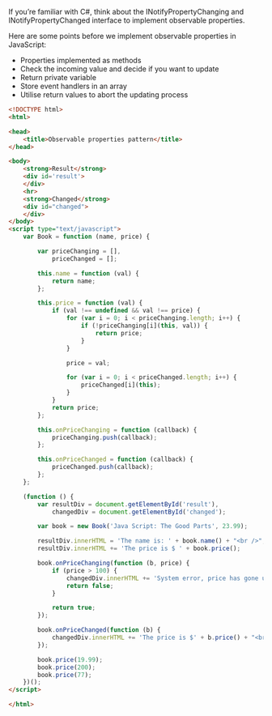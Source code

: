 If you’re familiar with C#, think about the INotifyPropertyChanging and INotifyPropertyChanged interface to implement observable properties.

Here are some points before we implement observable properties in JavaScript:

- Properties  implemented as methods
- Check the incoming value and decide if you want to update
- Return private variable
- Store event handlers in an array
- Utilise return values to abort the updating process

``` html
<!DOCTYPE html>
<html>

<head>
    <title>Observable properties pattern</title>
</head>

<body>
    <strong>Result</strong>
    <div id='result'>
    </div>
    <hr>
    <strong>Changed</strong>
    <div id="changed">
    </div>
</body>
<script type="text/javascript">
    var Book = function (name, price) {

        var priceChanging = [],
            priceChanged = [];

        this.name = function (val) {
            return name;
        };

        this.price = function (val) {
            if (val !== undefined && val !== price) {
                for (var i = 0; i < priceChanging.length; i++) {
                    if (!priceChanging[i](this, val)) {
                        return price;
                    }
                }

                price = val;

                for (var i = 0; i < priceChanged.length; i++) {
                    priceChanged[i](this);
                }
            }
            return price;
        };

        this.onPriceChanging = function (callback) {
            priceChanging.push(callback);
        };

        this.onPriceChanged = function (callback) {
            priceChanged.push(callback);
        };
    };

    (function () {
        var resultDiv = document.getElementById('result'),
            changedDiv = document.getElementById('changed');

        var book = new Book('Java Script: The Good Parts', 23.99);

        resultDiv.innerHTML = 'The name is: ' + book.name() + "<br />";
        resultDiv.innerHTML += 'The price is $ ' + book.price();

        book.onPriceChanging(function (b, price) {
            if (price > 100) {
                changedDiv.innerHTML += 'System error, price has gone unexpectedly high<br/>';
                return false;
            }

            return true;
        });

        book.onPriceChanged(function (b) {
            changedDiv.innerHTML += 'The price is $' + b.price() + "<br/>";
        });

        book.price(19.99);
        book.price(200);
        book.price(77);
    })();
</script>

</html>
```